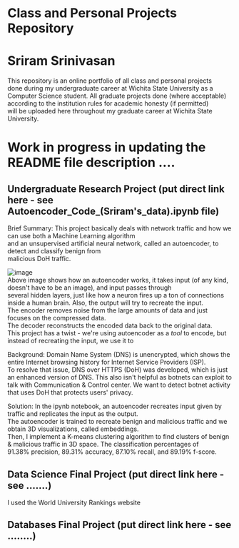 # Class and Personal Projects Repository
# Sriram Srinivasan

This repository is an online portfolio of all class and personal projects <br>
done during my undergraduate career at Wichita State University as a <br>
Computer Science student. All graduate projects done (where acceptable) <br>
according to the institution rules for academic honesty (if permitted) <br>
will be uploaded here throughout my graduate career at Wichita State University.


# Work in progress in updating the README file description ....

## Undergraduate Research Project (put direct link here - see Autoencoder_Code_(Sriram's_data).ipynb file)
Brief Summary: This project basically deals with network traffic and how we can use both a Machine Learning algorithm <br>
and an unsupervised artificial neural network, called an autoencoder, to detect and classify benign from <br>
malicious DoH traffic.

![image](https://user-images.githubusercontent.com/61813436/177605589-3493f4f2-54a9-49ed-90db-7b1855cf6039.png) <br>
Above image shows how an autoencoder works, it takes input (of any kind, doesn't have to be an image), and input passes through <br>
several hidden layers, just like how a neuron fires up a ton of connections inside a human brain. Also, the output will try to recreate the input. <br>
The encoder removes noise from the large amounts of data and just focuses on the compressed data. <br>
The decoder reconstructs the encoded data back to the original data. <br> 
This project has a twist - we're using autoencoder as a _tool_ to encode, but instead of recreating the input, we use it to    

Background: Domain Name System (DNS) is unencrypted, which shows the entire Internet browsing history for Internet Service Providers (ISP). <br>
To resolve that issue, DNS over HTTPS (DoH) was developed, which is just an enhanced version of DNS. This also isn't helpful as botnets can exploit
to talk with Communication & Control center. We want to detect botnet activity that uses DoH that protects users' privacy.

Solution: In the ipynb notebook, an autoencoder recreates input given by traffic and replicates the input as the output. <br>
The autoencoder is trained to recreate benign and malicious traffic and we obtain 3D visualizations, called embeddings. <br>
Then, I implement a K-means clustering algorithm to find clusters of benign & malicious traffic in 3D space. The classification percentages of <br>
91.38% precision, 89.31% accuracy, 87.10% recall, and 89.19% f-score.

## Data Science Final Project (put direct link here - see .......)
I used the World University Rankings website


## Databases Final Project (put direct link here - see ........)


